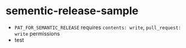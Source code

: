 # sementic-release-sample 

- `PAT_FOR_SEMANTIC_RELEASE` requires `contents: write`, `pull_request: write`  permissions
- test

